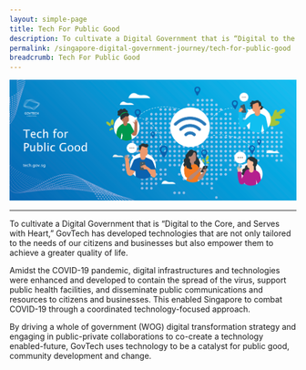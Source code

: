 ```yaml
---
layout: simple-page
title: Tech For Public Good
description: To cultivate a Digital Government that is “Digital to the Core, and Serves with Heart,” GovTech has developed technologies for the public good.
permalink: /singapore-digital-government-journey/tech-for-public-good
breadcrumb: Tech For Public Good
---
```


![Tech for Public Good](/images/digital-transformation/Tech-for-public-good-header-banner.png)

---

To cultivate a Digital Government that is “Digital to the Core, and Serves with Heart,” GovTech has developed technologies that are not only tailored to the needs of our citizens and businesses but also empower them to achieve a greater quality of life. 

Amidst the COVID-19 pandemic, digital infrastructures and technologies were enhanced and developed to contain the spread of the virus, support public health facilities, and disseminate public communications and resources to citizens and businesses. This enabled Singapore to combat COVID-19 through a coordinated technology-focused approach. 

By driving a whole of government (WOG) digital transformation strategy and engaging in public-private collaborations to co-create a technology enabled-future, GovTech uses technology to be a catalyst for public good, community development and change.
